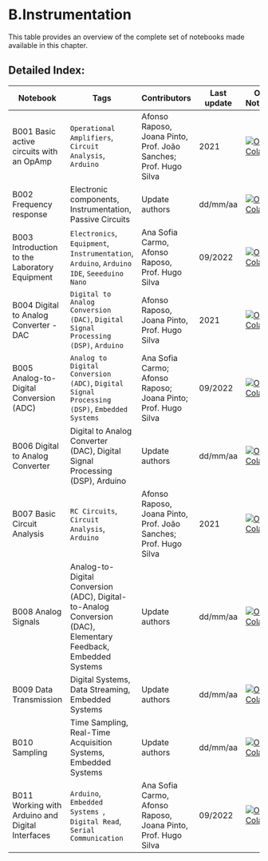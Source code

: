 # B.Instrumentation 
 This table provides an overview of the complete set of notebooks made available in this chapter. 

 ## Detailed Index:  
Notebook | Tags | Contributors | Last update | Open Notebook 
--- | --- | --- | --- | --- 
B001 Basic active circuits with an OpAmp | ```Operational Amplifiers```, ```Circuit Analysis```, ```Arduino```| Afonso Raposo, Joana Pinto, Prof. João Sanches; Prof. Hugo Silva| 2021| [![Open In Colab](https://colab.research.google.com/assets/colab-badge.svg)](https://githubtocolab.com/scientisst/notebooks/blob/master/B.Instrumentation/B001%20Basic%20active%20circuits%20with%20an%20OpAmp/B001%20Basic%20active%20circuits%20with%20an%20OpAmp.ipynb) 
B002 Frequency response | Electronic components, Instrumentation, Passive Circuits| Update authors| dd/mm/aa| [![Open In Colab](https://colab.research.google.com/assets/colab-badge.svg)](https://githubtocolab.com/scientisst/notebooks/blob/master/B.Instrumentation/B002%20Frequency%20response/B002%20Frequency%20response.ipynb) 
B003 Introduction to the Laboratory Equipment | `Electronics`, `Equipment`, `Instrumentation`, `Arduino`, `Arduino IDE`, `Seeeduino Nano`| Ana Sofia Carmo, Afonso Raposo, Prof. Hugo Silva| 09/2022| [![Open In Colab](https://colab.research.google.com/assets/colab-badge.svg)](https://githubtocolab.com/scientisst/notebooks/blob/master/B.Instrumentation/B003%20Introduction%20to%20the%20Laboratory%20Equipment/B003%20Introduction%20to%20the%20Laboratory%20Equipment.ipynb) 
B004 Digital to Analog Converter - DAC | ```Digital to Analog Conversion (DAC)```, ```Digital Signal Processing (DSP)```, ```Arduino```| Afonso Raposo, Joana Pinto, Prof. Hugo Silva| 2021| [![Open In Colab](https://colab.research.google.com/assets/colab-badge.svg)](https://githubtocolab.com/scientisst/notebooks/blob/master/B.Instrumentation/B004%20Digital%20to%20Analog%20Converter%20-%20DAC/B004%20Digital%20to%20Analog%20Converter%20-%20DAC.ipynb) 
B005 Analog-to-Digital Conversion (ADC) | `Analog to Digital Conversion (ADC)`, `Digital Signal Processing (DSP)`, `Embedded Systems`| Ana Sofia Carmo; Afonso Raposo; Joana Pinto; Prof. Hugo Silva| 09/2022| [![Open In Colab](https://colab.research.google.com/assets/colab-badge.svg)](https://githubtocolab.com/scientisst/notebooks/blob/master/B.Instrumentation/B005%20Analog-to-Digital%20Conversion%20(ADC)/B005%20Analog-to-Digital%20Conversion%20(ADC).ipynb) 
B006 Digital to Analog Converter | Digital to Analog Converter (DAC), Digital Signal Processing (DSP), Arduino| Update authors| dd/mm/aa| [![Open In Colab](https://colab.research.google.com/assets/colab-badge.svg)](https://githubtocolab.com/scientisst/notebooks/blob/master/B.Instrumentation/B006%20Digital%20to%20Analog%20Converter/B006%20Digital%20to%20Analog%20Converter.ipynb) 
B007 Basic Circuit Analysis | ```RC Circuits```, ```Circuit Analysis```, ```Arduino```| Afonso Raposo, Joana Pinto, Prof. João Sanches; Prof. Hugo Silva| 2021| [![Open In Colab](https://colab.research.google.com/assets/colab-badge.svg)](https://githubtocolab.com/scientisst/notebooks/blob/master/B.Instrumentation/B007%20Basic%20Circuit%20Analysis/B007%20Basic%20Circuit%20Analysis.ipynb) 
B008 Analog Signals | Analog-to-Digital Conversion (ADC), Digital-to-Analog Conversion (DAC), Elementary Feedback, Embedded Systems| Update authors| dd/mm/aa| [![Open In Colab](https://colab.research.google.com/assets/colab-badge.svg)](https://githubtocolab.com/scientisst/notebooks/blob/master/B.Instrumentation/B008%20Analog%20Signals/B008%20Analog%20Signals.ipynb) 
B009 Data Transmission | Digital Systems, Data Streaming, Embedded Systems| Update authors| dd/mm/aa| [![Open In Colab](https://colab.research.google.com/assets/colab-badge.svg)](https://githubtocolab.com/scientisst/notebooks/blob/master/B.Instrumentation/B009%20Data%20Transmission/B009%20Data%20Transmission.ipynb) 
B010 Sampling | Time Sampling, Real-Time Acquisition Systems, Embedded Systems| Update authors| dd/mm/aa| [![Open In Colab](https://colab.research.google.com/assets/colab-badge.svg)](https://githubtocolab.com/scientisst/notebooks/blob/master/B.Instrumentation/B010%20Sampling/B010%20Sampling.ipynb) 
B011 Working with Arduino and Digital Interfaces | `Arduino`, `Embedded Systems `, `Digital Read`, `Serial Communication`| Ana Sofia Carmo, Afonso Raposo, Joana Pinto, Prof. Hugo Silva| 09/2022| [![Open In Colab](https://colab.research.google.com/assets/colab-badge.svg)](https://githubtocolab.com/scientisst/notebooks/blob/master/B.Instrumentation/B011%20Working%20with%20Arduino%20and%20Digital%20Interfaces/B011%20Working%20with%20Arduino%20and%20Digital%20Interfaces.ipynb) 
